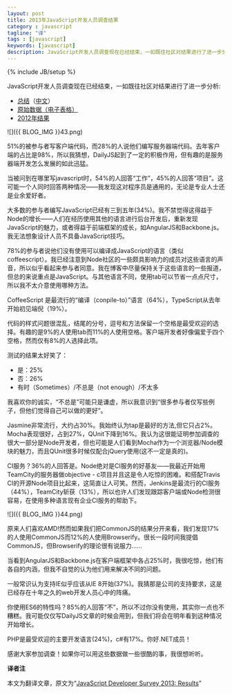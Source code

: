 ```yaml
---
layout: post
title: 2013年JavaScript开发人员调查结果
category : javascript
tagline: "译"
tags : [javascript]
keywords: [javascript]
description: JavaScript开发人员调查现在已经结束，一如既往社区对结果进行了进一步分析
---
```

{% include JB/setup %}

JavaScript开发人员调查现在已经结束，一如既往社区对结果进行了进一步分析:

- [总结](http://dailyjs.com/files/2013-survey-summary.pdf)（[中文](http://www.csdn.net/article/2013-12-16/2817820-javascript-survey-results)）
- [原始数据（电子表格）](http://dailyjs.com/files/2013-survey-data.zip)
- [2012年结果](http://dailyjs.com/2012/12/24/javascript-survey-results/)

![]({{ BLOG_IMG }}43.png)

51%的被参与者写客户端代码，而28%的人说他们编写服务器端代码。去年客户端的占比是98%，所以我猜想，DailyJS起到了一定的积极作用，但有趣的是服务器端开发怎么发展的如此迅猛。

当被问到在哪里写javascript时，54%的人回答“工作”，45%的人回答“项目”。这可能一个人同时回答两种情况——我发现这对程序员是通用的，无论是专业人士还是业余爱好者。

大多数的参与者编写JavaScript已经有三到五年(34%)。我不禁觉得这得益于Node的增长——人们在经历使用其他的语言进行后台开发后，重新发现JavaScript的魅力，或者得益于前端框架的成长，如AngularJS和Backbone.js。我无法想象设计人员不具备JavaScript技巧。

78%的参与者说他们没有使用可以编译成JavaScript的语言（类似coffeescript）。我已经注意到Node社区的一些颇具影响力的成员对这些语言的声音，所以似乎看起来参与者同意。我在博客中尽量保持关于这些语言的一些报道，但总的来说重点是JavaScript。与其他语言不同，使用tab可以节省一点点尺寸，所以我不太介意使用哪种方法。

CoffeeScript 是最流行的“编译（conpile-to）”语言（64%），TypeScript从去年开始初见端倪（19%）。

代码的样式问题很混乱，结尾的分号，逗号和方法保留一个空格是最受欢迎的选择。有趣的是9%的人使用tab而11%的人使用空格。客户端开发者好像偏爱于四个空格，然而仅有8%的人选择此项。

测试的结果太好笑了：

- 是：25%
- 否：26%
- 有时（Sometimes）/不总是（not enough）/不太多

我喜欢你的诚实，“不总是”可能只是谦虚，所以我意识到“很多参与者仅写些例子，但他们觉得自己可以做的更好”。

Jasmine非常流行，大约占30%。我始终认为tap是最好的方法,但它只占2%。Mocha表现很好，占到27%，QUnit下降到16%。我认为这很能证明参加调查的很大一部分是Node开发者，但也可能是人们看到Mocha作为一个浏览器/Node模块的魅力，而且QUnit很多时候仅配合jQuery使用(这不一定是真的)。

CI服务？36%的人回答是。Node绝对是CI服务的好基友——我最近开始用TeamCity的服务器做objective - c项目并且这是令人吃惊的困难。和搭配Travis CI的开源Node项目比起来，这简直让人可笑。然而，Jenkins是最流行的CI服务（44%），TeamCity斩获（13%），所以也许人们发现跟踪客户端或Node检测很容易，在使用多种语言现有企业CI服务的帮助下。

![]({{ BLOG_IMG }}44.png)

原来人们喜欢AMD!然而如果我们把CommonJS的结果分开来看，我们发现17%的人使用CommonJS而12%的人使用Browserify。很长一段时间我提倡CommonJS，但Browserify的理论很有说服力……

当看到AngularJS和Backbone.js在客户端框架中各占25%时，我很吃惊，他们有各自的内涵，但我不自觉的认为他们用来解决不同的问题。

一般常识认为支持IE似乎应该从IE 8开始(37%)。我猜那是公司的支持要求，这是已经存在十年之久的web开发人员心中的阵痛。

你使用ES6的特性吗？85%的人回答“不”，所以不过你没有使用，其实你一点也不糟糕。我可能仅仅写DailyJS文章的时候会用到，但我们将会在明年看到这种情况开始增长。

PHP是最受欢迎的主要开发语言(24%)，c#有17%。你好.NET成员！

感谢大家参加调查！如果你可以用这些数据做一些很酷的事，我很想听听。

**译者注**

本文为翻译文章，原文为“[JavaScript Developer Survey 2013: Results](http://dailyjs.com/2013/12/12/javascript-survey-results)”